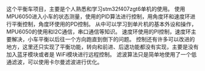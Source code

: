 这个平衡车项目，主要是个人熟悉和学习stm32f407zgt6单机的使用。
使用MPU6050进入小车的状态测量，使用的PID算法进行控制，用角度环和速度环进行平衡控制，角度环使用的PD控制。
从中可以学习到单片机的基本外设和操作，MPU6050的使用和I2C通信，串口通信等知识。
速度环使用的PI控制，速度环主要解决，小车平衡以后往一个方向跑直到倒下的问题。
控制还有许多可以改进的地方，这里还只实现了平衡功能，转向和前进、后退功能都没有实现，主要是没有加入蓝牙模块或者是 WiFi模块进行远程控制。
滤波算法只是简单地使用了一个低通滤波，可以使用卡尔曼滤波进行优化。

